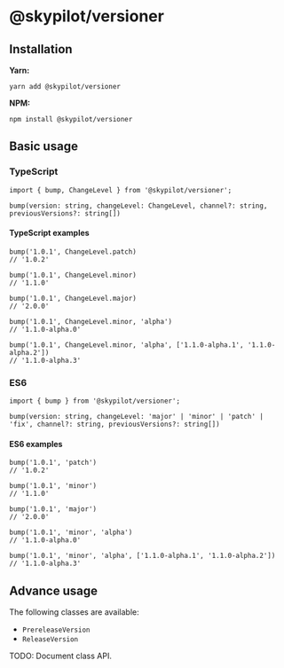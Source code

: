 # @skypilot/versioner

## Installation

**Yarn:**
```
yarn add @skypilot/versioner
```


**NPM:**
```
npm install @skypilot/versioner
```

## Basic usage

### TypeScript

```
import { bump, ChangeLevel } from '@skypilot/versioner';

bump(version: string, changeLevel: ChangeLevel, channel?: string, previousVersions?: string[])
```

#### TypeScript examples

```
bump('1.0.1', ChangeLevel.patch)
// '1.0.2'

bump('1.0.1', ChangeLevel.minor)
// '1.1.0'

bump('1.0.1', ChangeLevel.major)
// '2.0.0'

bump('1.0.1', ChangeLevel.minor, 'alpha')
// '1.1.0-alpha.0'

bump('1.0.1', ChangeLevel.minor, 'alpha', ['1.1.0-alpha.1', '1.1.0-alpha.2'])
// '1.1.0-alpha.3'
```

### ES6
```
import { bump } from '@skypilot/versioner';

bump(version: string, changeLevel: 'major' | 'minor' | 'patch' | 'fix', channel?: string, previousVersions?: string[])

```

#### ES6 examples

```
bump('1.0.1', 'patch')
// '1.0.2'

bump('1.0.1', 'minor')
// '1.1.0'

bump('1.0.1', 'major')
// '2.0.0'

bump('1.0.1', 'minor', 'alpha')
// '1.1.0-alpha.0'

bump('1.0.1', 'minor', 'alpha', ['1.1.0-alpha.1', '1.1.0-alpha.2'])
// '1.1.0-alpha.3'
```

## Advance usage

The following classes are available:

- `PrereleaseVersion`
- `ReleaseVersion`

TODO: Document class API.
